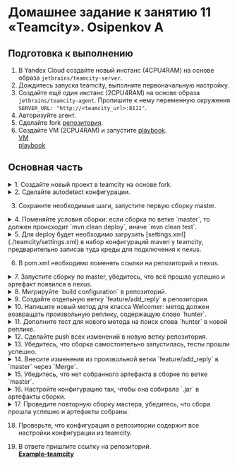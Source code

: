 # Домашнее задание к занятию 11 «Teamcity». Osipenkov A

## Подготовка к выполнению

1. В Yandex Cloud создайте новый инстанс (4CPU4RAM) на основе образа `jetbrains/teamcity-server`.
2. Дождитесь запуска teamcity, выполните первоначальную настройку.
3. Создайте ещё один инстанс (2CPU4RAM) на основе образа `jetbrains/teamcity-agent`. Пропишите к нему переменную окружения `SERVER_URL: "http://<teamcity_url>:8111"`.
4. Авторизуйте агент.
5. Сделайте fork [репозитория](https://github.com/aragastmatb/example-teamcity).
6. Создайте VM (2CPU4RAM) и запустите [playbook](./infrastructure).  
[VM](https://github.com/Kovrei/devops-netology/tree/main/CICD/05-teamcity/src)  
[playbook](https://github.com/Kovrei/devops-netology/tree/main/CICD/05-teamcity/playbook)  

## Основная часть

<details><summary>1. Создайте новый проект в teamcity на основе fork.</summary>

![alt text](https://github.com/Kovrei/devops-netology/blob/main/CICD/05-teamcity/img/5.1.JPG?raw=true)
</details>

<details><summary>2. Сделайте autodetect конфигурации.</summary>

![alt text](https://github.com/Kovrei/devops-netology/blob/main/CICD/05-teamcity/img/5.2.JPG)
</details>

3. Сохраните необходимые шаги, запустите первую сборку master.

<details><summary>4. Поменяйте условия сборки: если сборка по ветке `master`, то должен происходит `mvn clean deploy`, иначе `mvn clean test`.</summary>

![alt text](https://github.com/Kovrei/devops-netology/blob/main/CICD/05-teamcity/img/5.4.1.JPG)  

![alt text](https://github.com/Kovrei/devops-netology/blob/main/CICD/05-teamcity/img/5.4.2.JPG)  
</details>

<details><summary>5. Для deploy будет необходимо загрузить [settings.xml](./teamcity/settings.xml) в набор конфигураций maven у teamcity, предварительно записав туда креды для подключения к nexus.</summary>

![alt text](https://github.com/Kovrei/devops-netology/blob/main/CICD/05-teamcity/img/5.5.1.JPG)  
![alt text](https://github.com/Kovrei/devops-netology/blob/main/CICD/05-teamcity/img/5.5.2.JPG)  
</details>

6. В pom.xml необходимо поменять ссылки на репозиторий и nexus.

<details><summary>7. Запустите сборку по master, убедитесь, что всё прошло успешно и артефакт появился в nexus.</summary>

![alt text](https://github.com/Kovrei/devops-netology/blob/main/CICD/05-teamcity/img/5.7.JPG)  
</details>

<details><summary>8. Мигрируйте `build configuration` в репозиторий.</summary>

![alt text](https://github.com/Kovrei/devops-netology/blob/main/CICD/05-teamcity/img/5.8.JPG)
</details>

<details><summary>9. Создайте отдельную ветку `feature/add_reply` в репозитории.</summary>

![alt text](https://github.com/Kovrei/devops-netology/blob/main/CICD/05-teamcity/img/5.9.JPG)
</details>

<details><summary>10. Напишите новый метод для класса Welcomer: метод должен возвращать произвольную реплику, содержащую слово `hunter`.</summary>

![alt text](https://github.com/Kovrei/devops-netology/blob/main/CICD/05-teamcity/img/5.10.JPG)
</details>

<details><summary>11. Дополните тест для нового метода на поиск слова `hunter` в новой реплике.</summary>

![alt text](https://github.com/Kovrei/devops-netology/blob/main/CICD/05-teamcity/img/5.11.JPG)
</details>

<details><summary>12. Сделайте push всех изменений в новую ветку репозитория.</summary>

![alt text](https://github.com/Kovrei/devops-netology/blob/main/CICD/05-teamcity/img/5.12.JPG)
</details>

<details><summary>13. Убедитесь, что сборка самостоятельно запустилась, тесты прошли успешно.</summary>

![alt text](https://github.com/Kovrei/devops-netology/blob/main/CICD/05-teamcity/img/5.13.JPG)
</details>

<details><summary>14. Внесите изменения из произвольной ветки `feature/add_reply` в `master` через `Merge`.</summary>

![alt text](https://github.com/Kovrei/devops-netology/blob/main/CICD/05-teamcity/img/5.14.JPG)
</details>

<details><summary>15. Убедитесь, что нет собранного артефакта в сборке по ветке `master`.</summary>

![alt text](https://github.com/Kovrei/devops-netology/blob/main/CICD/05-teamcity/img/5.15.JPG)
</details>

<details><summary>16. Настройте конфигурацию так, чтобы она собирала `.jar` в артефакты сборки.</summary>

![alt text](https://github.com/Kovrei/devops-netology/blob/main/CICD/05-teamcity/img/5.16.JPG)
</details>

<details><summary>17. Проведите повторную сборку мастера, убедитесь, что сбора прошла успешно и артефакты собраны.</summary>

![alt text](https://github.com/Kovrei/devops-netology/blob/main/CICD/05-teamcity/img/5.17.1.JPG)  
![alt text](https://github.com/Kovrei/devops-netology/blob/main/CICD/05-teamcity/img/5.17.2.JPG)   
</details>

18. Проверьте, что конфигурация в репозитории содержит все настройки конфигурации из teamcity.

19. В ответе пришлите ссылку на репозиторий.  
**[Example-teamcity](https://github.com/Kovrei/example-teamcity)**
